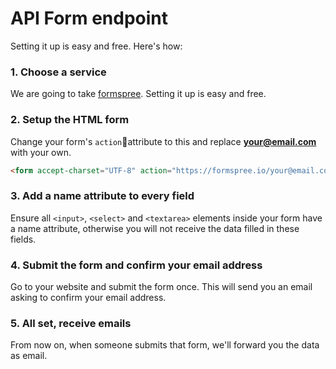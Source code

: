 # API Form endpoint

Setting it up is easy and free. Here's how:

### 1. Choose a service

We are going to take [formspree](https://formspree.io/). Setting it up is easy and free.

### 2. Setup the HTML form

Change your form's `action`attribute to this and replace **your@email.com** with your own.

```html
<form accept-charset="UTF-8" action="https://formspree.io/your@email.com" method="POST">
```

### 3. Add a name attribute to every field

Ensure all `<input>`, `<select>` and `<textarea>` elements inside your form have a name attribute, otherwise you will not receive the data filled in these fields.

### 4. Submit the form and confirm your email address

Go to your website and submit the form once. This will send you an email asking to confirm your email address.

### 5. All set, receive emails

From now on, when someone submits that form, we'll forward you the data as email.

